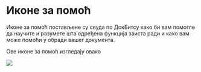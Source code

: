 # Иконе за помоћ

Иконе за помоћ постављене су свуда по ДокБитсу како би вам помогле да научите и разумете шта одређена функција заиста ради и како вам може помоћи у обради вашег документа.

Ове иконе за помоћ изгледају овако

![](https://lh7-us.googleusercontent.com/9cj2CVAPV9xXYvofDFH0ZzMHDF3SEF4oEZ0K3gOAh2TYl1pJN5FpFjZzwbTZpAtAOZF7KV753-VPUPxW0dVKbPJ8zfGzwNBNvvoUy5Hl5UrXkrfi2EMrXQxOTdx5gafAC3Rwg7MsCUdkSOebB9b7Ctw)
